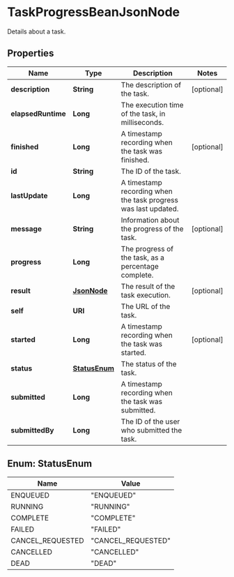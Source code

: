 

# TaskProgressBeanJsonNode

Details about a task.

## Properties

| Name | Type | Description | Notes |
|------------ | ------------- | ------------- | -------------|
|**description** | **String** | The description of the task. |  [optional] |
|**elapsedRuntime** | **Long** | The execution time of the task, in milliseconds. |  |
|**finished** | **Long** | A timestamp recording when the task was finished. |  [optional] |
|**id** | **String** | The ID of the task. |  |
|**lastUpdate** | **Long** | A timestamp recording when the task progress was last updated. |  |
|**message** | **String** | Information about the progress of the task. |  [optional] |
|**progress** | **Long** | The progress of the task, as a percentage complete. |  |
|**result** | [**JsonNode**](JsonNode.md) | The result of the task execution. |  [optional] |
|**self** | **URI** | The URL of the task. |  |
|**started** | **Long** | A timestamp recording when the task was started. |  [optional] |
|**status** | [**StatusEnum**](#StatusEnum) | The status of the task. |  |
|**submitted** | **Long** | A timestamp recording when the task was submitted. |  |
|**submittedBy** | **Long** | The ID of the user who submitted the task. |  |



## Enum: StatusEnum

| Name | Value |
|---- | -----|
| ENQUEUED | &quot;ENQUEUED&quot; |
| RUNNING | &quot;RUNNING&quot; |
| COMPLETE | &quot;COMPLETE&quot; |
| FAILED | &quot;FAILED&quot; |
| CANCEL_REQUESTED | &quot;CANCEL_REQUESTED&quot; |
| CANCELLED | &quot;CANCELLED&quot; |
| DEAD | &quot;DEAD&quot; |



